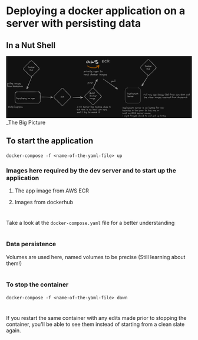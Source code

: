 # Deploying a docker application on a server with persisting data  

## In a Nut Shell

![The Big Picture](/assets/deploy-docker-app-with-data-persistence/info.png)
\_The Big Picture


## To start the application

`docker-compose -f <name-of-the-yaml-file> up`

### Images here required by the dev server and to start up the application

1. The app image from AWS ECR

2. Images from dockerhub 

#

Take a look at the `docker-compose.yaml` file for a better understanding

#

### Data persistence

Volumes are used here, named volumes to be precise (Still learning about them!)

#

### To stop the container

`docker-compose -f <name-of-the-yaml-file> down`

#

If you restart the same container with any edits made prior to stopping the container, you'll be able to see them instead of starting from a clean slate again.